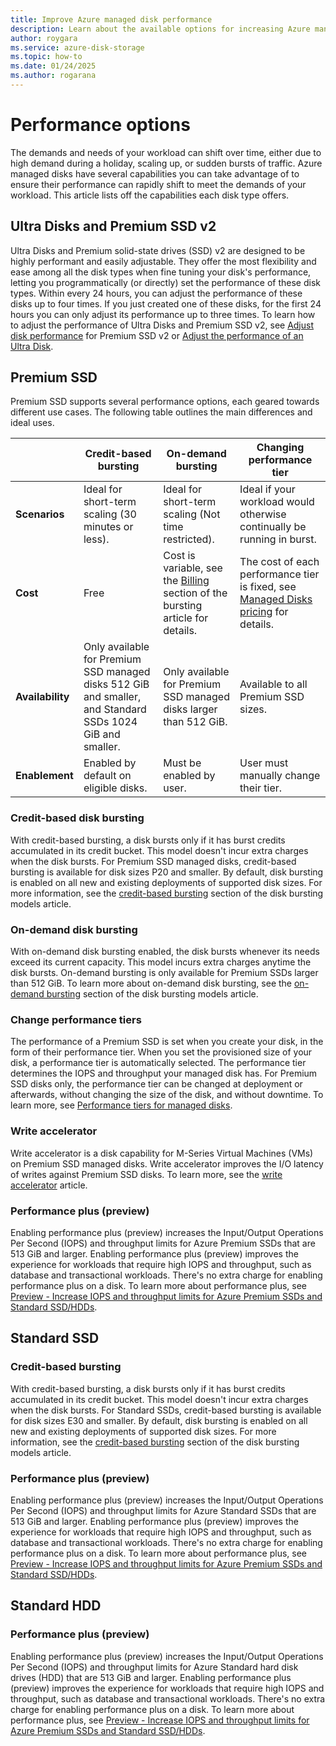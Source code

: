 ```yaml
---
title: Improve Azure managed disk performance
description: Learn about the available options for increasing Azure managed disk performance, organized by disk type
author: roygara
ms.service: azure-disk-storage
ms.topic: how-to
ms.date: 01/24/2025
ms.author: rogarana
---
```


# Performance options

The demands and needs of your workload can shift over time, either due to high demand during a holiday, scaling up, or sudden bursts of traffic. Azure managed disks have several capabilities you can take advantage of to ensure their performance can rapidly shift to meet the demands of your workload. This article lists off the capabilities each disk type offers.

## Ultra Disks and Premium SSD v2

Ultra Disks and Premium solid-state drives (SSD) v2 are designed to be highly performant and easily adjustable. They offer the most flexibility and ease among all the disk types when fine tuning your disk's performance, letting you programmatically (or directly) set the performance of these disk types. Within every 24 hours, you can adjust the performance of these disks up to four times. If you just created one of these disks, for the first 24 hours you can only adjust its performance up to three times. To learn how to adjust the performance of Ultra Disks and Premium SSD v2, see [Adjust disk performance](/azure/virtual-machines/disks-deploy-premium-v2?tabs=azure-cli#adjust-disk-performance) for Premium SSD v2 or [Adjust the performance of an Ultra Disk](/azure/virtual-machines/disks-enable-ultra-ssd?tabs=azure-portal#adjust-the-performance-of-an-ultra-disk).

## Premium SSD

Premium SSD supports several performance options, each geared towards different use cases. The following table outlines the main differences and ideal uses.

|  |Credit-based bursting  |On-demand bursting  |Changing performance tier  |
|---------|---------|---------|---------|
| **Scenarios**|Ideal for short-term scaling (30 minutes or less).|Ideal for short-term scaling (Not time restricted).|Ideal if your workload would otherwise continually be running in burst. |
|**Cost**     |Free         |Cost is variable, see the [Billing](/azure/virtual-machines/disk-bursting#billing) section of the bursting article for details.        |The cost of each performance tier is fixed, see [Managed Disks pricing](https://azure.microsoft.com/pricing/details/managed-disks/) for details.         |
|**Availability**     |Only available for Premium SSD managed disks 512 GiB and smaller, and Standard SSDs 1024 GiB and smaller.         |Only available for Premium SSD managed disks larger than 512 GiB.         |Available to all Premium SSD sizes.         |
|**Enablement**     |Enabled by default on eligible disks.         |Must be enabled by user.         |User must manually change their tier.         |

### Credit-based disk bursting

With credit-based bursting, a disk bursts only if it has burst credits accumulated in its credit bucket. This model doesn't incur extra charges when the disk bursts. For Premium SSD managed disks, credit-based bursting is available for disk sizes P20 and smaller. By default, disk bursting is enabled on all new and existing deployments of supported disk sizes. For more information, see the [credit-based bursting](/azure/virtual-machines/disk-bursting#credit-based-bursting) section of the disk bursting models article.

### On-demand disk bursting

With on-demand disk bursting enabled, the disk bursts whenever its needs exceed its current capacity. This model incurs extra charges anytime the disk bursts. On-demand bursting is only available for Premium SSDs larger than 512 GiB. To learn more about on-demand disk bursting, see the [on-demand bursting](/azure/virtual-machines/disk-bursting#on-demand-bursting) section of the disk bursting models article.

### Change performance tiers

The performance of a Premium SSD is set when you create your disk, in the form of their performance tier. When you set the provisioned size of your disk, a performance tier is automatically selected. The performance tier determines the IOPS and throughput your managed disk has. For Premium SSD disks only, the performance tier can be changed at deployment or afterwards, without changing the size of the disk, and without downtime. To learn more, see [Performance tiers for managed disks](/azure/virtual-machines/disks-change-performance).

### Write accelerator

Write accelerator is a disk capability for M-Series Virtual Machines (VMs) on Premium SSD managed disks. Write accelerator improves the I/O latency of writes against Premium SSD disks. To learn more, see the [write accelerator](/azure/virtual-machines/how-to-enable-write-accelerator) article.

### Performance plus (preview)

Enabling performance plus (preview) increases the Input/Output Operations Per Second (IOPS) and throughput limits for Azure Premium SSDs that are 513 GiB and larger. Enabling performance plus (preview) improves the experience for workloads that require high IOPS and throughput, such as database and transactional workloads. There's no extra charge for enabling performance plus on a disk. To learn more about performance plus, see [Preview - Increase IOPS and throughput limits for Azure Premium SSDs and Standard SSD/HDDs](/azure/virtual-machines/disks-enable-performance?tabs=azure-cli).

## Standard SSD

### Credit-based bursting

With credit-based bursting, a disk bursts only if it has burst credits accumulated in its credit bucket. This model doesn't incur extra charges when the disk bursts. For Standard SSDs, credit-based bursting is available for disk sizes E30 and smaller. By default, disk bursting is enabled on all new and existing deployments of supported disk sizes. For more information, see the [credit-based bursting](/azure/virtual-machines/disk-bursting#credit-based-bursting) section of the disk bursting models article.

### Performance plus (preview)

Enabling performance plus (preview) increases the Input/Output Operations Per Second (IOPS) and throughput limits for Azure Standard SSDs that are 513 GiB and larger. Enabling performance plus (preview) improves the experience for workloads that require high IOPS and throughput, such as database and transactional workloads. There's no extra charge for enabling performance plus on a disk. To learn more about performance plus, see [Preview - Increase IOPS and throughput limits for Azure Premium SSDs and Standard SSD/HDDs](/azure/virtual-machines/disks-enable-performance?tabs=azure-cli).

## Standard HDD

### Performance plus (preview)

Enabling performance plus (preview) increases the Input/Output Operations Per Second (IOPS) and throughput limits for Azure Standard hard disk drives (HDD) that are 513 GiB and larger. Enabling performance plus (preview) improves the experience for workloads that require high IOPS and throughput, such as database and transactional workloads. There's no extra charge for enabling performance plus on a disk. To learn more about performance plus, see [Preview - Increase IOPS and throughput limits for Azure Premium SSDs and Standard SSD/HDDs](/azure/virtual-machines/disks-enable-performance?tabs=azure-cli).